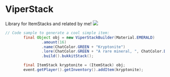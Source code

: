 # ViperStack
Library for ItemStacks and related by me!
[![](https://jitpack.io/v/TheViperShow/ViperStack.svg)](https://jitpack.io/#TheViperShow/ViperStack)

```java
// Code sample to generate a cool simple item:
        final Object obj = new ViperStackBuilder(Material.EMERALD)
                .amount(16)
                .name(ChatColor.GREEN + "Kryptonite")
                .lore(ChatColor.GREEN + "A rare mineral, ", ChatColor.DARK_GREEN + "it seems dangerous...")
                .build().bukkitStack();

        final ItemStack kryptonite = (ItemStack) obj;
        event.getPlayer().getInventory().addItem(kryptonite);
```
